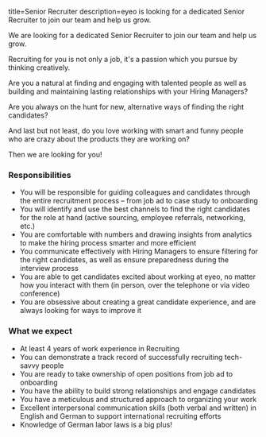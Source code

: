 title=Senior Recruiter
description=eyeo is looking for a dedicated Senior Recruiter to join our team and help us grow.

<? include jobs/header ?>

We are looking for a dedicated Senior Recruiter to join our team and help us grow.

Recruiting for you is not only a job, it's a passion which you pursue by thinking creatively.

Are you a natural at finding and engaging with talented people as well as building and maintaining lasting relationships with your Hiring Managers?

Are you always on the hunt for new, alternative ways of finding the right candidates?

And last but not least, do you love working with smart and funny people who are crazy about the products they are working on?

Then we are looking for you!

### Responsibilities

- You will be responsible for guiding colleagues and candidates through the entire recruitment process – from job ad to case study to onboarding
- You will identify and use the best channels to find the right candidates for the role at hand (active sourcing, employee referrals, networking, etc.)
- You are comfortable with numbers and drawing insights from analytics to make the hiring process smarter and more efficient
- You communicate effectively with Hiring Managers to ensure filtering for the right candidates, as well as ensure preparedness during the interview process
- You are able to get candidates excited about working at eyeo, no matter how you interact with them (in person, over the telephone or via video conference)
- You are obsessive about creating a great candidate experience, and are always looking for ways to improve it

### What we expect

- At least 4 years of work experience in Recruiting
- You can demonstrate a track record of successfully recruiting tech-savvy people
- You are ready to take ownership of open positions from job ad to onboarding
- You have the ability to build strong relationships and engage candidates
- You have a meticulous and structured approach to organizing your work
- Excellent interpersonal communication skills (both verbal and written) in English and German to support international recruiting efforts
- Knowledge of German labor laws is a big plus!

<? include jobs/footer ?>
